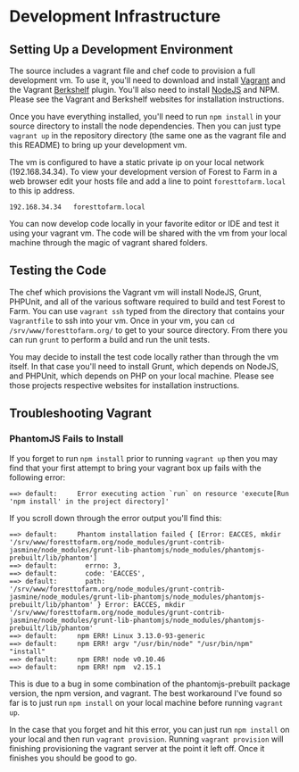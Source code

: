 # Development Infrastructure

## Setting Up a Development Environment 

The source includes a vagrant file and chef code to provision a full
development vm.  To use it, you'll need to download and install
[Vagrant](https://www.vagrantup.com/) and the Vagrant
[Berkshelf](http://berkshelf.com/) plugin.  You'll also need to install
[NodeJS](https://nodejs.org/en/) and NPM.  Please see the Vagrant and Berkshelf
websites for installation instructions. 

Once you have everything installed, you'll need to run ``npm install`` in your
source directory to install the node dependencies.  Then you can just 
type ``vagrant up`` in the repository directory (the same one as the vagrant file
and this README) to bring up your development vm.  

The vm is configured to have a static private ip on your local network
(192.168.34.34).  To view your development version of Forest to Farm in a web
browser edit your hosts file and add a line to point ``foresttofarm.local`` to 
this ip address.

```
192.168.34.34   foresttofarm.local
```

You can now develop code locally in your favorite editor or IDE and test it
using your vagrant vm.  The code will be shared with the vm from your local
machine through the magic of vagrant shared folders.

## Testing the Code

The chef which provisions the Vagrant vm will install NodeJS, Grunt, PHPUnit,
and all of the various software required to build and test Forest to Farm.  You
can use ``vagrant ssh`` typed from the directory that contains 
your ``Vagrantfile`` to ssh into your vm.  Once in your vm, you can ``cd
/srv/www/foresttofarm.org/`` to get to your source directory.  From there you
can run ``grunt`` to perform a build and run the unit tests.

You may decide to install the test code locally rather than through the vm
itself.  In that case you'll need to install Grunt, which depends on NodeJS,
and PHPUnit, which depends on PHP on your local machine.  Please see those
projects respective websites for installation instructions.

## Troubleshooting Vagrant


### PhantomJS Fails to Install

If you forget to run ``npm install`` prior to running ``vagrant up`` then you
may find that your first attempt to bring your vagrant box up fails with the
following error:

``` 
==> default:     Error executing action `run` on resource 'execute[Run 'npm install' in the project directory]'
```

If you scroll down through the error output you'll find this:

```
==> default:     Phantom installation failed { [Error: EACCES, mkdir '/srv/www/foresttofarm.org/node_modules/grunt-contrib-jasmine/node_modules/grunt-lib-phantomjs/node_modules/phantomjs-prebuilt/lib/phantom']
==> default:       errno: 3,
==> default:       code: 'EACCES',
==> default:       path: '/srv/www/foresttofarm.org/node_modules/grunt-contrib-jasmine/node_modules/grunt-lib-phantomjs/node_modules/phantomjs-prebuilt/lib/phantom' } Error: EACCES, mkdir '/srv/www/foresttofarm.org/node_modules/grunt-contrib-jasmine/node_modules/grunt-lib-phantomjs/node_modules/phantomjs-prebuilt/lib/phantom'
==> default:     npm ERR! Linux 3.13.0-93-generic
==> default:     npm ERR! argv "/usr/bin/node" "/usr/bin/npm" "install"
==> default:     npm ERR! node v0.10.46
==> default:     npm ERR! npm  v2.15.1
```

This is due to a bug in some combination of the phantomjs-prebuilt package
version, the npm version, and vagrant.  The best workaround I've found so far
is to just run ``npm install`` on your local machine before running ``vagrant
up``.  

In the case that you forget and hit this error, you can just run ``npm
install`` on your local and then run ``vagrant provision``. Running ``vagrant
provision`` will finishing provisioning the vagrant server at the point it left
off.  Once it finishes you should be good to go.

